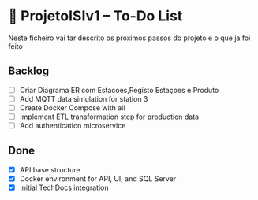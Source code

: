 # 📝 ProjetoISIv1 – To-Do List

Neste ficheiro vai tar descrito os proximos passos do projeto e o que ja foi feito

## Backlog

- [ ]  Criar Diagrama ER com Estacoes,Registo Estaçoes e Produto
- [ ] Add MQTT data simulation for station 3
- [ ] Create Docker Compose with all
- [ ] Implement ETL transformation step for production data
- [ ] Add authentication microservice

## Done

- [x] API base structure
- [x] Docker environment for API, UI, and SQL Server
- [x] Initial TechDocs integration
